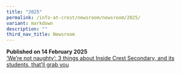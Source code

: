 ```yaml
---
title: "2025"
permalink: /info-at-crest/newsroom/newsroom/2025/
variant: markdown
description: ""
third_nav_title: Newsroom
---
```

**Published on 14 February 2025**
<br>[‘We’re not naughty’: 3 things about Inside Crest Secondary, and its students, that’ll grab you](https://www.channelnewsasia.com/cna-insider/inside-crest-secondary-school-students-normal-technical-not-naughty-4933471)<br>